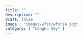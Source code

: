 ```yaml
---
title: ""
description: ""
draft: false
image : "images/wfst/wfst14.jpg"
category: [ "Lenghu Sky" ]
---
```


